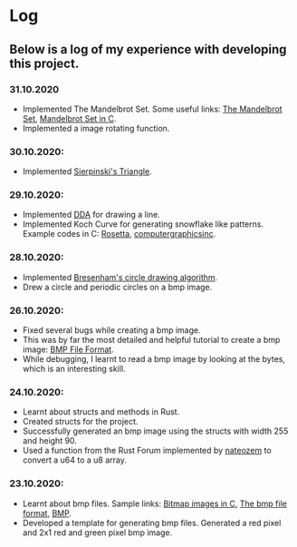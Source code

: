 # Log

## Below is a log of my experience with developing this project. 

### 31.10.2020

* Implemented The Mandelbrot Set. Some useful links: [The Mandelbrot Set](http://warp.povusers.org/Mandelbrot/), [Mandelbrot Set in C](https://rosettacode.org/wiki/Mandelbrot_set#C).
* Implemented a image rotating function.

### 30.10.2020: 

* Implemented [Sierpinski's Triangle](https://www.geeksforgeeks.org/sierpinski-triangle-using-graphics/). 

### 29.10.2020:

* Implemented [DDA](https://en.wikipedia.org/wiki/Digital_differential_analyzer_(graphics_algorithm)) for drawing a line. 
* Implemented Koch Curve for generating snowflake like patterns. Example codes in C: [Rosetta](https://rosettacode.org/wiki/Koch_curve#C), [computergraphicsinc](http://computergraphicsinc.blogspot.com/2014/12/c-program-to-draw-koch-curve-using.html).

### 28.10.2020:

* Implemented [Bresenham's circle drawing algorithm](https://www.geeksforgeeks.org/bresenhams-circle-drawing-algorithm/).
* Drew a circle and periodic circles on a bmp image.

### 26.10.2020:

* Fixed several bugs while creating a bmp image.
* This was by far the most detailed and helpful tutorial to create a bmp image: [BMP File Format](http://www.di.unito.it/~marcog/SM/BMPformat-Wiki.pdf).
* While debugging, I learnt to read a bmp image by looking at the bytes, which is an interesting skill.

### 24.10.2020:

* Learnt about structs and methods in Rust.
* Created structs for the project.
* Successfully generated an bmp image using the structs with width 255 and height 90.
* Used a function from the Rust Forum implemented by [nateozem](https://users.rust-lang.org/t/how-to-serialize-a-u32-into-byte-array/986/5) to convert a u64 to a u8 array.

### 23.10.2020:

* Learnt about bmp files. Sample links: [Bitmap images in C](http://ricardolovelace.com/creating-bitmap-images-with-c-on-windows.html), [The bmp file format](http://www.ece.ualberta.ca/~elliott/ee552/studentAppNotes/2003_w/misc/bmp_file_format/bmp_file_format.htm), [BMP](http://www.onicos.com/staff/iz/formats/bmp.html).
* Developed a template for generating bmp files. Generated a red pixel and 2x1 red and green pixel bmp image.